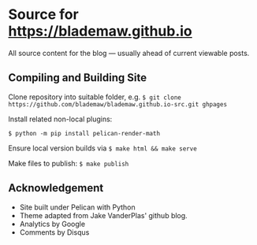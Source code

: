 # Source for https://blademaw.github.io
All source content for the blog — usually ahead of current viewable posts.

## Compiling and Building Site
Clone repository into suitable folder, e.g.
`$ git clone https://github.com/blademaw/blademaw.github.io-src.git ghpages`

Install related non-local plugins:

```
$ python -m pip install pelican-render-math
```

Ensure local version builds via
` $ make html && make serve `

Make files to publish:
` $ make publish `

## Acknowledgement

- Site built under Pelican with Python
- Theme adapted from Jake VanderPlas' github blog.
- Analytics by Google
- Comments by Disqus
